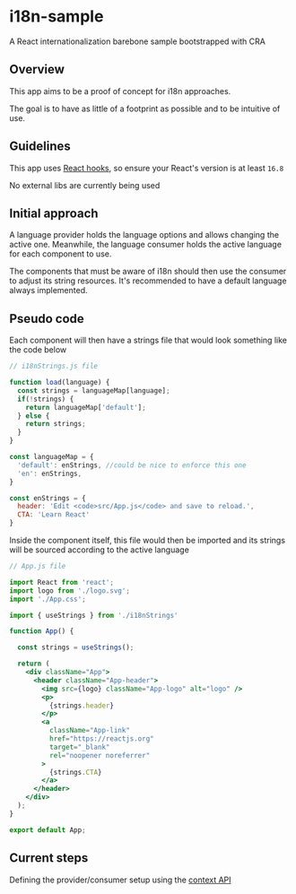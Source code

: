 # i18n-sample
A React internationalization barebone sample bootstrapped with CRA

## Overview

This app aims to be a proof of concept for i18n approaches.

The goal is to have as little of a footprint as possible and to be intuitive of use.

## Guidelines

This app uses [React hooks](https://reactjs.org/docs/hooks-intro.html), so ensure your React's version is at least `16.8`

No external libs are currently being used

## Initial approach

A language provider holds the language options and allows changing the active one.
Meanwhile, the language consumer holds the active language for each component to use.

The components that must be aware of i18n should then use the consumer to adjust its string resources.
It's recommended to have a default language always implemented.

## Pseudo code

Each component will then have a strings file that would look something like the code below

```js
// i18nStrings.js file

function load(language) {
  const strings = languageMap[language];
  if(!strings) {
    return languageMap['default'];
  } else {
    return strings;
  }
}

const languageMap = {
  'default': enStrings, //could be nice to enforce this one
  'en': enStrings,
}

const enStrings = {
  header: 'Edit <code>src/App.js</code> and save to reload.',
  CTA: 'Learn React'
}
```

Inside the component itself, this file would then be imported and its strings will be sourced according to the active language

```jsx
// App.js file

import React from 'react';
import logo from './logo.svg';
import './App.css';

import { useStrings } from './i18nStrings'

function App() {

  const strings = useStrings();

  return (
    <div className="App">
      <header className="App-header">
        <img src={logo} className="App-logo" alt="logo" />
        <p>
          {strings.header}
        </p>
        <a
          className="App-link"
          href="https://reactjs.org"
          target="_blank"
          rel="noopener noreferrer"
        >
          {strings.CTA}
        </a>
      </header>
    </div>
  );
}

export default App;

```

## Current steps

Defining the provider/consumer setup using the [context API](https://reactjs.org/docs/context.html)

